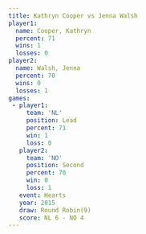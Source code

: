 ```yaml
---
title: Kathryn Cooper vs Jenna Walsh
player1:               
  name: Cooper, Kathryn
  percent: 71          
  wins: 1              
  losses: 0            
player2:               
  name: Walsh, Jenna   
  percent: 70          
  wins: 0              
  losses: 1            
games:
 - player1:        
     team: 'NL'    
     position: Lead
     percent: 71   
     win: 1        
     loss: 0       
   player2:          
     team: 'NO'      
     position: Second
     percent: 70     
     win: 0          
     loss: 1         
   event: Hearts       
   year: 2015          
   draw: Round Robin(9)
   score: NL 6 - NO 4  
---
```

